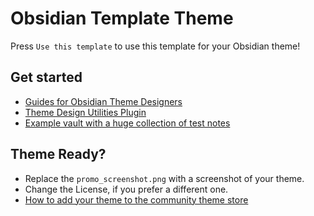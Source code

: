 # Obsidian Template Theme

Press `Use this template` to use this template for your Obsidian theme!

## Get started
- [Guides for Obsidian Theme Designers](https://publish.obsidian.md/hub/04+-+Guides%2C+Workflows%2C+%26+Courses/for+Theme+Designers)
- [Theme Design Utilities Plugin](https://github.com/chrisgrieser/obsidian-theme-design-utilities)
- [Example vault with a huge collection of test notes](https://github.com/obsidian-community/theme-dev-vault)

## Theme Ready?
- Replace the `promo_screenshot.png` with a screenshot of your theme.
- Change the License, if you prefer a different one.
- [How to add your theme to the community theme store](https://publish.obsidian.md/hub/04+-+Guides%2C+Workflows%2C+%26+Courses/Guides/How+to+add+your+theme+to+the+community+theme+store)
